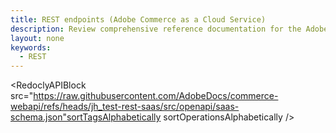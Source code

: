 ```yaml
---
title: REST endpoints (Adobe Commerce as a Cloud Service)
description: Review comprehensive reference documentation for the Adobe Commerce as a Cloud Service REST API schema.
layout: none
keywords:
  - REST
--- 
```


<RedoclyAPIBlock src="https://raw.githubusercontent.com/AdobeDocs/commerce-webapi/refs/heads/jh_test-rest-saas/src/openapi/saas-schema.json"sortTagsAlphabetically sortOperationsAlphabetically />
